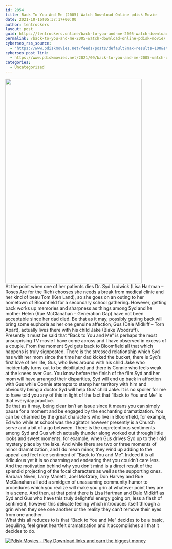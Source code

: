 ```yaml
---
id: 2854
title: Back To You And Me (2005) Watch Download Online pdisk Movie
date: 2021-10-16T05:37:17+00:00
author: tentrockers
layout: post
guid: https://tentrockers.online/back-to-you-and-me-2005-watch-download-online-pdisk-movie/
permalink: /back-to-you-and-me-2005-watch-download-online-pdisk-movie/
cyberseo_rss_source:
  - 'https://www.pdiskmovies.net/feeds/posts/default?max-results=100&start-index=601'
cyberseo_post_link:
  - https://www.pdiskmovies.net/2021/09/back-to-you-and-me-2005-watch-download.html
categories:
  - Uncategorized
---
```

<div class="separator">
  <a href="https://1.bp.blogspot.com/-MEIdTxYxGSk/YTPI3sz-s2I/AAAAAAAAApM/jRVwtQF6TG0xT56TiYhm9UhrFFhBnX6XwCLcBGAsYHQ/s500/Back%2BTo%2BYou%2BAnd%2BMe%2B%25282005%2529%2BWatch%2BDownload%2BOnline%2Bpdisk%2BMovie.jpg" imageanchor="1"><img loading="lazy" border="0" data-original-height="500" data-original-width="333" height="640" src="https://1.bp.blogspot.com/-MEIdTxYxGSk/YTPI3sz-s2I/AAAAAAAAApM/jRVwtQF6TG0xT56TiYhm9UhrFFhBnX6XwCLcBGAsYHQ/w426-h640/Back%2BTo%2BYou%2BAnd%2BMe%2B%25282005%2529%2BWatch%2BDownload%2BOnline%2Bpdisk%2BMovie.jpg" width="426" /></a>
</div>



<div>
  <div>
    <span>At the point when one of her patients dies Dr. Syd Ludwick (Lisa Hartman &#8211; Roses Are for the Rich) chooses she needs a break from medical clinic and her kind of beau Tom (Ken Land), so she goes on an outing to her hometown of Bloomfield for a secondary school gathering. However, getting back works up memories and sharpness as things among Syd and he mother Helen (Rue McClanahan &#8211; Generation Gap) have not been acceptable since her dad died. Be that as it may, possibly getting back will bring some euphoria as her one genuine affection, Gus (Dale Midkiff &#8211; Torn Apart), actually lives there with his child Jake (Blake Woodruff).&nbsp;</span>
  </div>
  
  <div>
    <span>Presently it must be said that &#8220;Back to You and Me&#8221; is perhaps the most unsurprising TV movie I have come across and I have observed in excess of a couple. From the moment Syd gets back to Bloomfield all that which happens is truly signposted. There is the stressed relationship which Syd has with her mom since the time her dad kicked the bucket, there is Syd&#8217;s first love of her life, Gus, who lives around with his child Jake who incidentally turns out to be debilitated and there is Connie who feels weak at the knees over Gus. You know before the finish of the film Syd and her mom will have arranged their disparities, Syd will end up back in affection with Gus while Connie attempts to stamp her territory with him and obviously being a doctor Syd will help Gus&#8217; child Jake. It is no spoiler for me to have told you any of this in light of the fact that &#8220;Back to You and Me&#8221; is that everyday practice.&nbsp;</span>
  </div>
  
  <div>
    <span>Be that as it may, being clear isn&#8217;t an issue since it means you can simply pause for a moment and be engaged by the enchanting dramatization. You can be charmed by the great characters who live in Bloomfield, for example, Ed who while at school was the agitator however presently is a Church serve and a bit of a go between. There is the unpretentious sentiments among Syd and Gus which actually thunder along worked out through little looks and sweet moments, for example, when Gus drives Syd up to their old mystery place by the lake. And while there are two or three moments of minor dramatization, and I do mean minor, they wind up adding to the appeal and feel nice sentiment of &#8220;Back to You and Me&#8221;. Indeed it is all ridiculous yet it is so charming and endearing that you couldn&#8217;t care less.&nbsp;</span>
  </div>
  
  <div>
    <span>And the motivation behind why you don&#8217;t mind is a direct result of the splendid projecting of the focal characters as well as the supporting ones. Barbara Niven, Larry Manetti, Joel McCrary, Don Harvey and Rue McClanahan all add a smidgen of unassuming community humor to procedures which you realize will make you grin at whatever point they are in a scene. And then, at that point there is Lisa Hartman and Dale Midkiff as Syd and Gus who have this truly delightful energy going on, less a flash of sentiment, however this delicate feeling which introduces itself through a grin when they see one another or the reality they can&#8217;t remove their eyes from one another.&nbsp;</span>
  </div>
  
  <div>
    <span>What this all reduces to is that &#8220;Back to You and Me&#8221; decides to be a basic, beguiling, feel great heartfelt dramatization and it accomplishes all that it decides to do.</span>
  </div>
</div>

[![](https://1.bp.blogspot.com/-KJZYdQTn3nw/YS8VdIdXMyI/AAAAAAAAaw4/BR8dsGkpxw0T8C_4G4ALfMA7cP79KN3kwCLcBGAsYHQ/w400-h58/play_download_buttuons-removebg-preview.png "Pdisk Movies - Play Download links and earn the biggest money")](https://kofilink.com/1/bnYyano1MDAzZ3B2?dn=1)